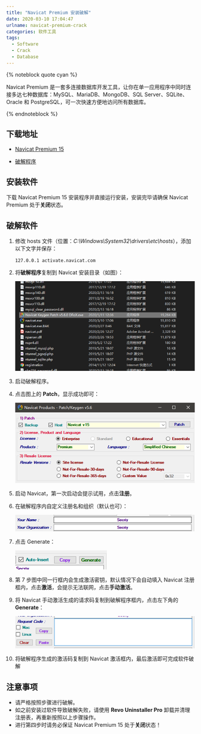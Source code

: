 ```yaml
---
title: "Navicat Premium 安装破解"
date: 2020-03-10 17:04:47
urlname: navicat-premium-crack
categories: 软件工具
tags:
  - Software
  - Crack
  - Database
---
```


{% noteblock quote cyan %}

Navicat Premium 是一套多连接数据库开发工具，让你在单一应用程序中同时连接多达七种数据库：MySQL、MariaDB、MongoDB、SQL Server、SQLite、Oracle 和 PostgreSQL，可一次快速方便地访问所有数据库。

{% endnoteblock %}

<!-- more -->

## 下载地址

- [Navicat Premium 15](http://download.navicat.com.cn/download/navicat150_premium_cs_x64.exe)

- [破解程序](https://upyun.secriy.com/downloads/Navicat%20Keygen%20Patch%20v5.6.0%20DFoX.exe)

## 安装软件

下载 Navicat Premium 15 安装程序并直接运行安装，安装完毕请确保 Navicat Premium 处于**关闭**状态。

## 破解软件

1. 修改 hosts 文件（位置：_C:\Windows\System32\drivers\etc\hosts_），添加以下文字并保存：

   ```
   127.0.0.1 activate.navicat.com
   ```

2. 将**破解程序**复制到 Navicat 安装目录（如图）：

   ![](Navicat-Premium-%E5%AE%89%E8%A3%85%E7%A0%B4%E8%A7%A3/image-20200617185711474.png)

3. 启动破解程序。

4. 点击图上的 **Patch**，显示成功即可：

   ![](Navicat-Premium-%E5%AE%89%E8%A3%85%E7%A0%B4%E8%A7%A3/%E6%89%B9%E6%B3%A8%202020-03-10%20170801-1583831824598.png)

5. 启动 Navicat，第一次启动会提示试用，点击**注册**。

6. 在破解程序内自定义注册名和组织（默认也可）：

   ![](Navicat-Premium-%E5%AE%89%E8%A3%85%E7%A0%B4%E8%A7%A3/%E6%89%B9%E6%B3%A8%202020-03-10%20170820-1583831875329.png)

7. 点击 Generate：

   ![](Navicat-Premium-%E5%AE%89%E8%A3%85%E7%A0%B4%E8%A7%A3/%E6%89%B9%E6%B3%A8%202020-03-10%20170832.png)

8. 第 7 步图中同一行框内会生成激活密钥，默认情况下会自动填入 Navicat 注册框内，点击**激活**，会提示无法联网，点击**手动激活**。

9. 将 Navicat 手动激活生成的请求码复制到破解程序框内，点击左下角的 **Generate**：

   ![](Navicat-Premium-%E5%AE%89%E8%A3%85%E7%A0%B4%E8%A7%A3/%E6%89%B9%E6%B3%A8%202020-03-10%20170920.png)

10. 将破解程序生成的激活码复制到 Navicat 激活框内，最后激活即可完成软件破解

## 注意事项

- 请严格按照步骤进行破解。
- 如之前安装过软件导致破解失败，请使用 **Revo Uninstaller Pro** 卸载并清理注册表，再重新按照以上步骤操作。
- 进行第四步时请务必保证 Navicat Premium 15 处于**关闭**状态！
